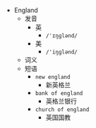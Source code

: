 - England
  - 发音
    - 英
      - `/ˈɪŋɡlənd/`
    - 美
      - `/'iŋɡlənd/`
  - 词义
  - 短语
    - `new england`
      - 新英格兰 
    - `bank of england`
      - 英格兰银行 
    - `church of england`
      - 英国国教 
